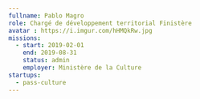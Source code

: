 ```yaml
---
fullname: Pablo Magro
role: Chargé de développement territorial Finistère
avatar : https://i.imgur.com/hHMQkRw.jpg
missions:
  - start: 2019-02-01
    end: 2019-08-31
    status: admin
    employer: Ministère de la Culture
startups:
  - pass-culture
---
```

